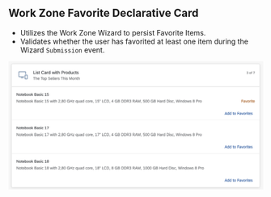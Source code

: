 ## Work Zone Favorite Declarative Card

- Utilizes the Work Zone Wizard to persist Favorite Items.
- Validates whether the user has favorited at least one item during the Wizard `Submission` event.

![Card Preview](../images/wz-favorite-card.png)